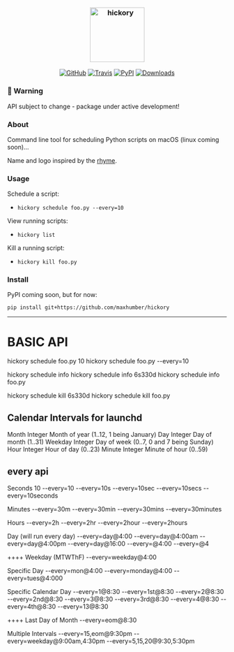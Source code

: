 <h3 align="center">
  <img src="https://raw.githubusercontent.com/maxhumber/hickory/master/logo/hickory.png" width="125px" alt="hickory">
</h3>
<p align="center">
  <a href="https://github.com/maxhumber/hickory"><img alt="GitHub" src="https://img.shields.io/github/license/maxhumber/hickory"></a>
  <a href="https://travis-ci.org/maxhumber/hickory"><img alt="Travis" src="https://img.shields.io/travis/maxhumber/hickory.svg"></a>
  <a href="https://pypi.python.org/pypi/hickory"><img alt="PyPI" src="https://img.shields.io/pypi/v/hickory.svg"></a>
  <a href="https://pepy.tech/project/hickory"><img alt="Downloads" src="https://pepy.tech/badge/hickory"></a>
</p>


### 🚨 Warning

API subject to change - package under active development!



### About

Command line tool for scheduling Python scripts on macOS (linux coming soon)...

Name and logo inspired by the [rhyme](https://en.wikipedia.org/wiki/Hickory_Dickory_Dock).



### Usage

Schedule a script:

- `hickory schedule foo.py --every=10`

View running scripts:

- `hickory list`

Kill a running script:

- `hickory kill foo.py`




### Install

PyPI coming soon, but for now:

`pip install git+https://github.com/maxhumber/hickory`



----





# BASIC API
hickory schedule foo.py 10
hickory schedule foo.py --every=10

hickory schedule info
hickory schedule info 6s330d
hickory schedule info foo.py

hickory schedule kill 6s330d
hickory schedule kill foo.py

## Calendar Intervals for launchd

Month 	Integer 	Month of year (1..12, 1 being January)
Day 	Integer 	Day of month (1..31)
Weekday 	Integer 	Day of week (0..7, 0 and 7 being Sunday)
Hour 	Integer 	Hour of day (0..23)
Minute 	Integer 	Minute of hour (0..59)

## every api

Seconds
10
--every=10
--every=10s
--every=10sec
--every=10secs
--every=10seconds

Minutes
--every=30m
--every=30min
--every=30mins
--every=30minutes

Hours
--every=2h
--every=2hr
--every=2hour
--every=2hours

Day (will run every day)
--every=day@4:00
--every=day@4:00am
--every=day@4:00pm
--every=day@16:00
--every=@4:00
--every=@4

++++ Weekday (MTWThF)
--every=weekday@4:00

Specific Day
--every=mon@4:00
--every=monday@4:00
--every=tues@4:000

Specific Calendar Day
--every=1@8:30
--every=1st@8:30
--every=2@8:30
--every=2nd@8:30
--every=3@8:30
--every=3rd@8:30
--every=4@8:30
--every=4th@8:30
--every=13@8:30

++++ Last Day of Month
--every=eom@8:30

Multiple Intervals
--every=15,eom@9:30pm
--every=weekday@9:00am,4:30pm
--every=5,15,20@9:30,5:30pm
